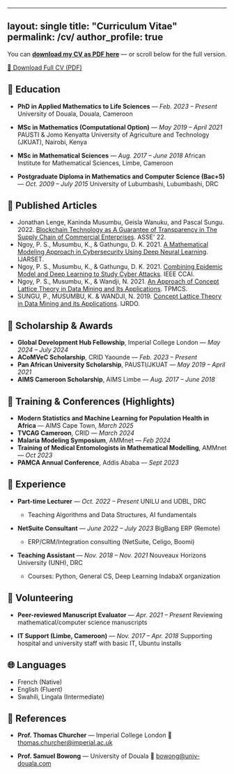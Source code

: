 ---

layout: single
title: "Curriculum Vitae"
permalink: /cv/
author\_profile: true
---------------------

You can [**download my CV as PDF here**](https://Pascal-SUNGU.github.io/pascal_sungu_cv.pdf) — or scroll below for the full version.

<a class="btn btn--primary" href="https://Pascal-SUNGU.github.io/pascal_sungu_cv.pdf" target="_blank">📄 Download Full CV (PDF)</a>

## 🧠 Education

* **PhD in Applied Mathematics to Life Sciences** — *Feb. 2023 – Present*
  University of Douala, Douala, Cameroon

* **MSc in Mathematics (Computational Option)** — *May 2019 – April 2021*
  PAUSTI & Jomo Kenyatta University of Agriculture and Technology (JKUAT), Nairobi, Kenya

* **MSc in Mathematical Sciences** — *Aug. 2017 – June 2018*
  African Institute for Mathematical Sciences, Limbe, Cameroon

* **Postgraduate Diploma in Mathematics and Computer Science (Bac+5)** — *Oct. 2009 – July 2015*
  University of Lubumbashi, Lubumbashi, DRC

## 🧪 Published Articles

* Jonathan Lenge, Kaninda Musumbu, Geisla Wanuku, and Pascal Sungu. 2022. [Blockchain Technology as A Guarantee of Transparency in The Supply Chain of Commercial Enterprises](https://doi.org/10.1145/3523181.3523182). ASSE' 22.
* Ngoy, P. S., Musumbu, K., & Gathungu, D. K. 2021. [A Mathematical Modeling Approach in Cybersecurity Using Deep Neural Learning](http://www.ijarset.com/upload/2021/june/16-sungu_ngoy-28.PDF). IJARSET.
* Ngoy, P. S., Musumbu, K., & Gathungu, D. K. 2021. [Combining Epidemic Model and Deep Learning to Study Cyber Attacks](https://ieeexplore.ieee.org/document/9447497). IEEE CCAI.
* Ngoy, P. S., Musumbu, K., & Wandji, N. 2021. [An Approach of Concept Lattice Theory in Data Mining and Its Applications](https://stm.bookpi.org/TPMCS-V7/article/view/156). TPMCS.
* SUNGU, P., MUSUMBU, K. & WANDJI, N. 2019. [Concept Lattice Theory in Data Mining and its Applications](https://www.ijrdo.org/index.php/cse/article/view/2951). IJRDO.

## 🧬 Scholarship & Awards

* **Global Development Hub Fellowship**, Imperial College London — *May 2024 – July 2024*
* **ACoMVeC Scholarship**, CRID Yaounde — *Feb. 2023 – Present*
* **Pan African University Scholarship**, PAUSTI/JKUAT — *May 2019 – April 2021*
* **AIMS Cameroon Scholarship**, AIMS Limbe — *Aug. 2017 – June 2018*

## 📅 Training & Conferences (Highlights)

* **Modern Statistics and Machine Learning for Population Health in Africa** — AIMS Cape Town, *March 2025*
* **TVCAG Cameroon**, CRID — *March 2024*
* **Malaria Modeling Symposium**, AMMnet — *Feb 2024*
* **Training of Medical Entomologists in Mathematical Modelling**, AMMnet — *Oct 2023*
* **PAMCA Annual Conference**, Addis Ababa — *Sept 2023*

## 💼 Experience

* **Part-time Lecturer** — *Oct. 2022 – Present*
  UNILU and UDBL, DRC

  * Teaching Algorithms and Data Structures, AI fundamentals

* **NetSuite Consultant** — *June 2022 – July 2023*
  BigBang ERP (Remote)

  * ERP/CRM/Integration consulting (NetSuite, Celigo, Boomi)

* **Teaching Assistant** — *Nov. 2018 – Nov. 2021*
  Nouveaux Horizons University (UNH), DRC

  * Courses: Python, General CS, Deep Learning IndabaX organization

## 🤝 Volunteering

* **Peer-reviewed Manuscript Evaluator** — *Apr. 2021 – Present*
  Reviewing mathematical/computer science manuscripts

* **IT Support (Limbe, Cameroon)** — *Nov. 2017 – Apr. 2018*
  Supporting hospital and university staff with basic IT, Ubuntu installs

## 🌐 Languages

* French (Native)
* English (Fluent)
* Swahili, Lingala (Intermediate)

## 📎 References

* **Prof. Thomas Churcher** — Imperial College London
  📧 [thomas.churcher@imperial.ac.uk](mailto:thomas.churcher@imperial.ac.uk)

* **Prof. Samuel Bowong** — University of Douala
  📧 [bowong@univ-douala.com](mailto:bowong@univ-douala.com)
